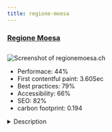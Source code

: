 ```yaml
---
title: regione-moesa
---
```


<div style="height: 3rem">
  <a href="https://www.regionemoesa.ch/"><h3>Regione Moesa</h3></a>
</div>
<img loading="lazy" src="/images/thumbs/regionemoesa.ch.jpg" alt="Screenshot of regionemoesa.ch" />
<ul>
  <li>Performace: 44%</li>
  <li>
    First contentful paint:
    3.60Sec
  </li>
  <li>Best practices: 79%</li>
  <li>Accessibility: 66%</li>
  <li>SEO: 82%</li>
  <li>carbon footprint: 0.194</li>
</ul>
<details>
  <summary>Description</summary>
  <p>The portal at the service of the Region and the 12 municipalities of Mesolcina and Calanca offers its inhabitants innovative information and services such as forms with online payment, chat for assistance and much more.

LA CHAT - real-time information.
On the Regione Moesa site it is possible to interact with an operator in real time. Just enter a few data to receive all the information requested.

Requests with online payment.
The portal offers the possibility of sending various requests to public bodies. It allows to proceed, if necessary, with online payment.The portal at the service of the Region and the 12 municipalities of Mesolcina and Calanca offers its inhabitants innovative information and services such as forms with online payment, chat for assistance and much more.</p>
</details>

